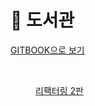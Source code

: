 # 📓 도서관
[GITBOOK으로 보기](https://koseoyoung.gitbook.io/library/)

<figure><img src=".gitbook/assets/리팩터링 2판.jpeg" alt=""><figcaption><p><a href="refactoring/">리팩터링 2판</a></p></figcaption></figure>
